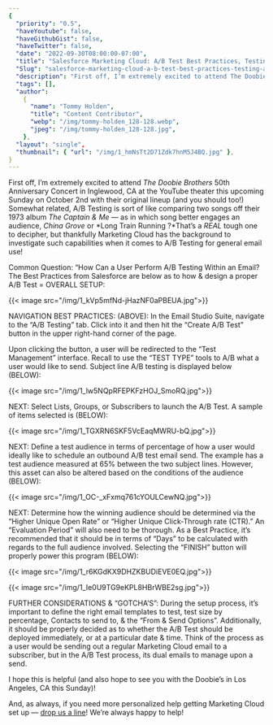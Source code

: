 ```yaml
---
{
  "priority": "0.5",
  "haveYoutube": false,
  "haveGithubGist": false,
  "haveTwitter": false,
  "date": "2022-09-30T08:00:00-07:00",
  "title": "Salesforce Marketing Cloud: A/B Test Best Practices, Testing, and “Gotcha’s”",
  "Slug": "salesforce-marketing-cloud-a-b-test-best-practices-testing-and-gotchas",
  "description": "First off, I’m extremely excited to attend The Doobie Brothers 50th Anniversary Concert in Inglewood, CA at the YouTube theater this…",
  "tags": [],
  "author":
    {
      "name": "Tommy Holden",
      "title": "Content Contributor",
      "webp": "/img/tommy-holden_128-128.webp",
      "jpeg": "/img/tommy-holden_128-128.jpg",
    },
  "layout": "single",
  "thumbnail": { "url": "/img/1_hmNsTt2D71Zdk7hnM5J4BQ.jpg" },
}
---
```


First off, I’m extremely excited to attend _The Doobie Brothers_ 50th Anniversary Concert in Inglewood, CA at the YouTube theater this upcoming Sunday on October 2nd with their original lineup (and you should too!) Somewhat related, A/B Testing is sort of like comparing two songs off their 1973 album _The Captain & Me_ — as in which song better engages an audience, _China Grove_ or *Long Train Running ?*That’s a _REAL_ tough one to decipher, but thankfully Marketing Cloud has the background to investigate such capabilities when it comes to A/B Testing for general email use!

Common Question: “How Can a User Perform A/B Testing Within an Email? The Best Practices from Salesforce are below as to how & design a proper A/B Test = OVERALL SETUP:

{{< image src="/img/1_kVp5mfNd-jHazNF0aPBEUA.jpg">}}

NAVIGATION BEST PRACTICES: (ABOVE): In the Email Studio Suite, navigate to the “A/B Testing” tab. Click into it and then hit the “Create A/B Test” button in the upper right-hand corner of the page.

Upon clicking the button, a user will be redirected to the “Test Management” interface. Recall to use the “TEST TYPE” tools to A/B what a user would like to send. Subject line A/B testing is displayed below (BELOW):

{{< image src="/img/1_lw5NQpRFEPKFzHOJ_SmoRQ.jpg">}}

NEXT: Select Lists, Groups, or Subscribers to launch the A/B Test. A sample of items selected is (BELOW):

{{< image src="/img/1_TGXRN6SKF5VcEaqMWRU-bQ.jpg">}}

NEXT: Define a test audience in terms of percentage of how a user would ideally like to schedule an outbound A/B test email send. The example has a test audience measured at 65% between the two subject lines. However, this asset can also be altered based on the conditions of the audience (BELOW):

{{< image src="/img/1_OC-_xFxmq761cYOULCewNQ.jpg">}}

NEXT: Determine how the winning audience should be determined via the “Higher Unique Open Rate” or “Higher Unique Click-Through rate (CTR).” An “Evaluation Period” will also need to be thorough. As a Best Practice, it’s recommended that it should be in terms of “Days” to be calculated with regards to the full audience involved. Selecting the “FINISH” button will properly power this program (BELOW):

{{< image src="/img/1_r6KGdKX9DHZKBUDiEVE0EQ.jpg">}}

{{< image src="/img/1_Ie0U9TG9eKPL8HBrWBE2sg.jpg">}}

FURTHER CONSIDERATIONS & “GOTCHA’S”: During the setup process, it’s important to define the right email templates to test, test size by percentage, Contacts to send to, & the “From & Send Options”. Additionally, it should be properly decided as to whether the A/B Test should be deployed immediately, or at a particular date & time. Think of the process as a user would be sending out a regular Marketing Cloud email to a subscriber, but in the A/B Test process, its dual emails to manage upon a send.

I hope this is helpful (and also hope to see you with the Doobie’s in Los Angeles, CA this Sunday)!

And, as always, if you need more personalized help getting Marketing Cloud set up — [drop us a line](https://appexchange.salesforce.com/appxConsultingListingDetail?listingId=a0N30000001gF9jEAE)! We’re always happy to help!
